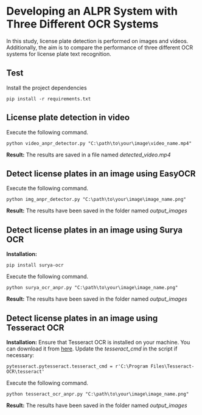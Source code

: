 # Developing an ALPR System with Three Different OCR Systems
In this study, license plate detection is performed on images and videos. Additionally, the aim is to compare the performance of three different OCR systems for license plate text recognition.
## Test ##
Install the project dependencies

```shell
pip install -r requirements.txt
```


## License plate detection in video ##
Execute the following command.

```shell
python video_anpr_detector.py "C:\path\to\your\image\video_name.mp4"
```
**Result:**
The results are saved in a file named *detected_video.mp4*

## Detect license plates in an image using EasyOCR ##
Execute the following command.

```shell
python img_anpr_detector.py "C:\path\to\your\image\image_name.png"
```
**Result:**
The results have been saved in the folder named *output_images*

## Detect license plates in an image using Surya OCR ##
**Installation:** 
```shell
pip install surya-ocr
```

Execute the following command.

```shell
python surya_ocr_anpr.py "C:\path\to\your\image\image_name.png"
```
**Result:**
The results have been saved in the folder named *output_images*

## Detect license plates in an image using Tesseract OCR ##
**Installation:** 
Ensure that Tesseract OCR is installed on your machine. You can download it from [here](https://github.com/tesseract-ocr/tesseract). Update the *tesseract_cmd* in the script if necessary:
```shell
pytesseract.pytesseract.tesseract_cmd = r'C:\Program Files\Tesseract-OCR\tesseract'

```
Execute the following command.

```shell
python tesseract_ocr_anpr.py "C:\path\to\your\image\image_name.png"
```
**Result:**
The results have been saved in the folder named *output_images*

